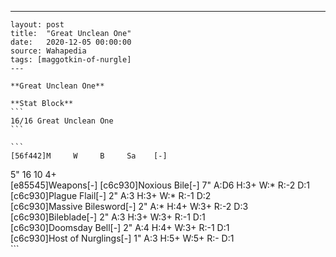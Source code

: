 ---
    layout: post
    title:  "Great Unclean One"
    date:   2020-12-05 00:00:00
    source: Wahapedia
    tags: [maggotkin-of-nurgle]
    ---
    
    **Great Unclean One**
    
    **Stat Block**
    ```
    16/16 Great Unclean One
    ```
    
    ```
    [56f442]M     W     B     Sa    [-]
5"    16    10    4+    
[e85545]Weapons[-]
[c6c930]Noxious Bile[-]
7"     A:D6   H:3+   W:*    R:-2   D:1   
[c6c930]Plague Flail[-]
2"     A:3    H:3+   W:*    R:-1   D:2   
[c6c930]Massive Bilesword[-]
2"     A:*    H:4+   W:3+   R:-2   D:3   
[c6c930]Bileblade[-]
2"     A:3    H:3+   W:3+   R:-1   D:1   
[c6c930]Doomsday Bell[-]
2"     A:4    H:4+   W:3+   R:-1   D:1   
[c6c930]Host of Nurglings[-]
1"     A:3    H:5+   W:5+   R:-    D:1   
    ```
    
    
    